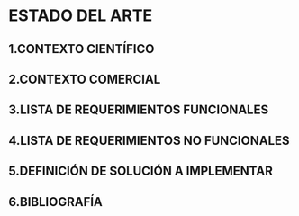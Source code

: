 # ESTADO DEL ARTE

## 1.CONTEXTO CIENTÍFICO 



## 2.CONTEXTO COMERCIAL




## 3.LISTA DE REQUERIMIENTOS FUNCIONALES 




## 4.LISTA DE REQUERIMIENTOS NO FUNCIONALES


## 5.DEFINICIÓN DE SOLUCIÓN A IMPLEMENTAR


## 6.BIBLIOGRAFÍA

